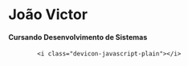 # <strong>João Victor</strong>
#### Cursando Desenvolvimento de Sistemas

            <i class="devicon-javascript-plain"></i>
          

